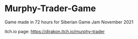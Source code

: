 # Murphy-Trader-Game

Game made in 72 hours for Siberian Game Jam November 2021


itch.io page: https://dirakon.itch.io/murphy-trader
